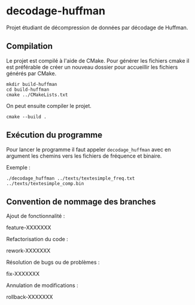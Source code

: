 # decodage-huffman
Projet étudiant de décompression de données par décodage de Huffman.

## Compilation

Le projet est compilé à l'aide de CMake.
Pour générer les fichiers cmake il est préférable de créer un nouveau dossier pour accueillir les fichiers générés par
CMake.

```
mkdir build-huffman
cd build-huffman
cmake ../CMakeLists.txt
```

On peut ensuite compiler le projet.
```
cmake --build .
```

## Exécution du programme

Pour lancer le programme il faut appeler `decodage_huffman` avec en argument les chemins vers les fichiers de fréquence et binaire.

Exemple :

```
./decodage_huffman ../texts/textesimple_freq.txt ../texts/textesimple_comp.bin
```

## Convention de nommage des branches

Ajout de fonctionnalité :

feature-XXXXXXX

Refactorisation du code :

rework-XXXXXXX


Résolution de bugs ou de problèmes :

fix-XXXXXXX

Annulation de modifications :

rollback-XXXXXXX
